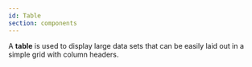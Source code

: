 ```yaml
---
id: Table
section: components
---
```

A **table** is used to display large data sets that can be easily laid out in a simple grid with column headers.
